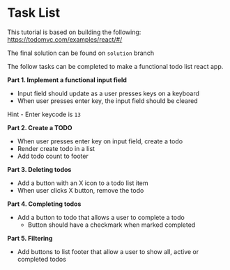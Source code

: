 # Task List

This tutorial is based on building the following: https://todomvc.com/examples/react/#/

The final solution can be found on `solution` branch

The follow tasks can be completed to make a functional todo list react app.

**Part 1. Implement a functional input field**

- Input field should update as a user presses keys on a keyboard
- When user presses enter key, the input field should be cleared

Hint - Enter keycode is `13`

**Part 2. Create a TODO**

- When user presses enter key on input field, create a todo
- Render create todo in a list
- Add todo count to footer

**Part 3. Deleting todos**

- Add a button with an X icon to a todo list item
- When user clicks X button, remove the todo

**Part 4. Completing todos**

- Add a button to todo that allows a user to complete a todo
   - Button should have a checkmark when marked completed

**Part 5. Filtering**

- Add buttons to list footer that allow a user to show all, active or completed todos
